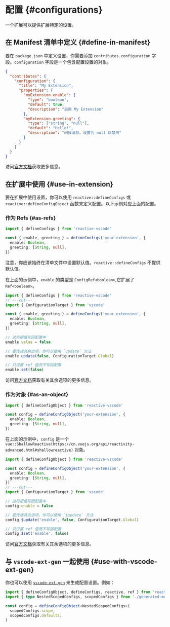 # 配置 {#configurations}

一个扩展可以提供扩展特定的设置。

## 在 Manifest 清单中定义 {#define-in-manifest}

要在 `package.json` 中定义设置，你需要添加 `contributes.configuration` 字段。`configuration` 字段是一个包含配置设置的对象。

```json
{
  "contributes": {
    "configuration": {
      "title": "My Extension",
      "properties": {
        "myExtension.enable": {
          "type": "boolean",
          "default": true,
          "description": "启用 My Extension"
        },
        "myExtension.greeting": {
          "type": ["string", "null"],
          "default": "Hello!",
          "description": "问候消息。设置为 null 以禁用"
        }
      }
    }
  }
}
```

访问[官方文档](https://code.visualstudio.com/api/references/contribution-points#contributes.configuration)获取更多信息。

## 在扩展中使用 {#use-in-extension}

要在扩展中使用设置，你可以使用 `reactive::defineConfigs` 或 `reactive::defineConfigObject` 函数来定义配置。以下示例对应上面的配置。

### 作为 Refs {#as-refs}

```ts
import { defineConfigs } from 'reactive-vscode'

const { enable, greeting } = defineConfigs('your-extension', {
  enable: Boolean,
  greeting: [String, null],
})
```

注意，你应该始终在清单文件中设置默认值。`reactive::defineConfigs` 不提供默认值。

在上面的示例中，`enable` 的类型是 `ConfigRef<boolean>`,它扩展了 `Ref<boolean>`。

```ts
import { defineConfigs } from 'reactive-vscode'
// ---cut---
import { ConfigurationTarget } from 'vscode'

const { enable, greeting } = defineConfigs('your-extension', {
  enable: Boolean,
  greeting: [String, null],
})

// 这将把值写回配置中
enable.value = false

// 要传递其余选项，你可以使用 `update` 方法
enable.update(false, ConfigurationTarget.Global)

// 只设置 ref 值而不写回配置
enable.set(false)
```

访问[官方文档](https://code.visualstudio.com/api/references/vscode-api#WorkspaceConfiguration.update)获取有关其余选项的更多信息。

### 作为对象 {#as-an-object}

```ts
import { defineConfigObject } from 'reactive-vscode'

const config = defineConfigObject('your-extension', {
  enable: Boolean,
  greeting: [String, null],
})
```

在上面的示例中，`config` 是一个 `vue::ShallowReactive(https://cn.vuejs.org/api/reactivity-advanced.html#shallowreactive)` 对象。

<!-- eslint-disable import/first -->

```ts
import { defineConfigObject } from 'reactive-vscode'

const config = defineConfigObject('your-extension', {
  enable: Boolean,
  greeting: [String, null],
})
// ---cut---
import { ConfigurationTarget } from 'vscode'

// 这将把值写回配置中
config.enable = false

// 要传递其余选项，你可以使用 `$update` 方法
config.$update('enable', false, ConfigurationTarget.Global)

// 只设置 ref 值而不写回配置
config.$set('enable', false)
```

访问[官方文档](https://code.visualstudio.com/api/references/vscode-api#WorkspaceConfiguration.update)获取有关其余选项的更多信息。

## 与 `vscode-ext-gen` 一起使用 {#use-with-vscode-ext-gen}

你也可以使用 [`vscode-ext-gen`](https://github.com/antfu/vscode-ext-gen) 来生成配置设置。例如：

```ts
import { defineConfigObject, defineConfigs, reactive, ref } from 'reactive-vscode'
import { type NestedScopedConfigs, scopedConfigs } from './generated-meta'

const config = defineConfigObject<NestedScopedConfigs>(
  scopedConfigs.scope,
  scopedConfigs.defaults,
)
```
